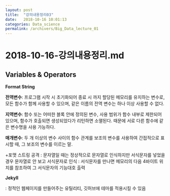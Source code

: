 ```yaml
---
layout: post
title:  "강의내용정리03"
date:   2018-10-16 10:01:13
categories: Data_science
permalink: /archivers/Big_Data_lecture_01
---
```


# 2018-10-16-강의내용정리.md

## Variables & Operators
  
**Format String**


**전역변수**: 프로그램 시작 시 초기화되어 종료 시 까지 할당된 메모리를 유지하는 변수로, 모든 함수가 함께 사용할 수 있으며, 같은 이름의 전역 변수는 하나 이상 사용할 수 없다.

**지역변수**: 함수 또는 어떠한 블록 안에 정의된 변수, 사용 범위가 함수 내부로 제한되어 있으며, 함수가 호출되면 생성되었다가 리턴하면 소멸된다. 때문에 서로 다른 함수에 같은 변수명을 사용 가능하다. 

**매개변수**:  두 개 이상의 변수 사이의 함수 관계를 보조의 변수를 사용하여 간접적으로 표시할 때, 그 보조의 변수를 이르는 말. 

+포맷 스트링 공격
: 문자열일 때는 정상적으로 문자열로 인식하지만 서식문자를 넣었을 경우 문자열로 안 보고 서식문자로 인식
: 서식문자를 만나면 메모리의 다음 4바이트 위치를 참조하여 그 서식문자의 기능대호 출력


**Jekyll**

: 정적인 웹페이지를 만들어주는 유틸리티, 깃허브에 테마를 적용시킬 수 있음
